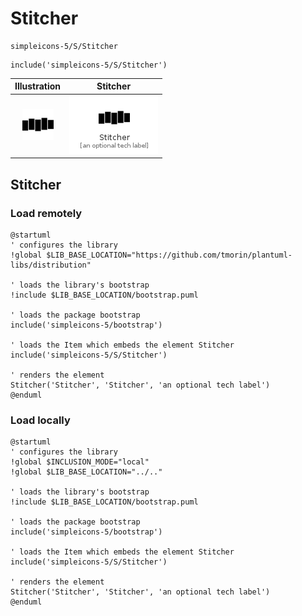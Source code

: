 # Stitcher


```text
simpleicons-5/S/Stitcher
```

```text
include('simpleicons-5/S/Stitcher')
```



| Illustration | Stitcher |
| :---: | :---: |
| ![illustration for Illustration](../../simpleicons-5/S/Stitcher.png) | ![illustration for Stitcher](../../simpleicons-5/S/Stitcher.Local.png) |




## Stitcher

### Load remotely
```plantuml
@startuml
' configures the library
!global $LIB_BASE_LOCATION="https://github.com/tmorin/plantuml-libs/distribution"

' loads the library's bootstrap
!include $LIB_BASE_LOCATION/bootstrap.puml

' loads the package bootstrap
include('simpleicons-5/bootstrap')

' loads the Item which embeds the element Stitcher
include('simpleicons-5/S/Stitcher')

' renders the element
Stitcher('Stitcher', 'Stitcher', 'an optional tech label')
@enduml
```

### Load locally
```plantuml
@startuml
' configures the library
!global $INCLUSION_MODE="local"
!global $LIB_BASE_LOCATION="../.."

' loads the library's bootstrap
!include $LIB_BASE_LOCATION/bootstrap.puml

' loads the package bootstrap
include('simpleicons-5/bootstrap')

' loads the Item which embeds the element Stitcher
include('simpleicons-5/S/Stitcher')

' renders the element
Stitcher('Stitcher', 'Stitcher', 'an optional tech label')
@enduml
```

